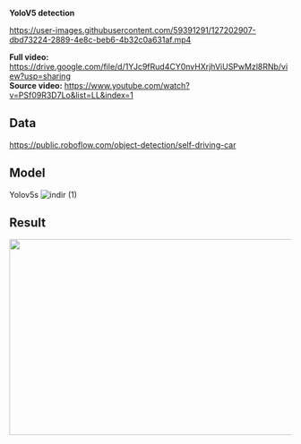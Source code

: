 **YoloV5 detection**

https://user-images.githubusercontent.com/59391291/127202907-dbd73224-2889-4e8c-beb6-4b32c0a631af.mp4



**Full video:** https://drive.google.com/file/d/1YJc9fRud4CY0nvHXrjhViUSPwMzl8RNb/view?usp=sharing <br>
**Source video:** https://www.youtube.com/watch?v=PSf09R3D7Lo&list=LL&index=1

## Data
https://public.roboflow.com/object-detection/self-driving-car


## Model 
Yolov5s
![indir (1)](https://user-images.githubusercontent.com/59391291/127199670-89ac25e2-df24-45aa-ae02-d8db2163acb4.png)

## Result
<img src="https://user-images.githubusercontent.com/59391291/127200176-9b7ea231-1212-4164-901a-000e168e9bd6.jpg"  width="700" height="350">
